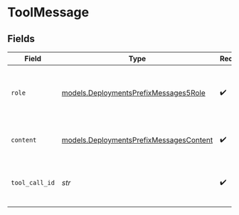 # ToolMessage


## Fields

| Field                                                                                    | Type                                                                                     | Required                                                                                 | Description                                                                              |
| ---------------------------------------------------------------------------------------- | ---------------------------------------------------------------------------------------- | ---------------------------------------------------------------------------------------- | ---------------------------------------------------------------------------------------- |
| `role`                                                                                   | [models.DeploymentsPrefixMessages5Role](../models/deploymentsprefixmessages5role.md)     | :heavy_check_mark:                                                                       | The role of the messages author, in this case tool.                                      |
| `content`                                                                                | [models.DeploymentsPrefixMessagesContent](../models/deploymentsprefixmessagescontent.md) | :heavy_check_mark:                                                                       | The contents of the tool message.                                                        |
| `tool_call_id`                                                                           | *str*                                                                                    | :heavy_check_mark:                                                                       | Tool call that this message is responding to.                                            |